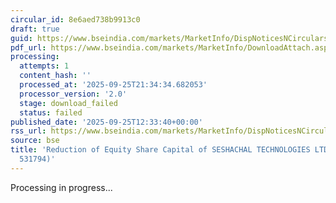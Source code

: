 ```yaml
---
circular_id: 8e6aed738b9913c0
draft: true
guid: https://www.bseindia.com/markets/MarketInfo/DispNoticesNCirculars.aspx?Noticeid={3EA3C048-3F9C-44FE-9DC2-416FBC8C5EBE}&noticeno=20250925-34&dt=09/25/2025&icount=34&totcount=65&flag=0
pdf_url: https://www.bseindia.com/markets/MarketInfo/DownloadAttach.aspx?id=20250925-34&attachedId=
processing:
  attempts: 1
  content_hash: ''
  processed_at: '2025-09-25T21:34:34.682053'
  processor_version: '2.0'
  stage: download_failed
  status: failed
published_date: '2025-09-25T12:33:40+00:00'
rss_url: https://www.bseindia.com/markets/MarketInfo/DispNoticesNCirculars.aspx?Noticeid={3EA3C048-3F9C-44FE-9DC2-416FBC8C5EBE}&noticeno=20250925-34&dt=09/25/2025&icount=34&totcount=65&flag=0
source: bse
title: 'Reduction of Equity Share Capital of SESHACHAL TECHNOLOGIES LTD (Scrip Code:
  531794)'
---
```


Processing in progress...